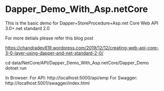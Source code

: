 # Dapper_Demo_With_Asp.netCore
This is the basic demo for Dapper+StoreProcedure+Asp.net Core Web API 3.0+.net standard 2.0

For more detials please refer this blog post

https://chandradev819.wordpress.com/2019/12/12/creating-web-api-core-3-0-layer-using-dapper-and-net-standard-2-0/


cd data/NetCore/API/Dapper_Demo_With_Asp.netCore/Dapper_Demo
dotnet run

In Browser:
For API: http://localhost:5000/api/emp
For Swagger: http://localhost:5001/swagger/index.html